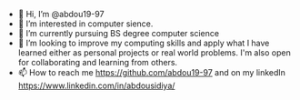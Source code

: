 - 👋 Hi, I’m @abdou19-97
- 👀 I’m interested in computer sience.
- 🌱 I’m currently pursuing BS degree computer science 
- 💞️ I’m looking to improve my computing skills and apply what I have learned either as personal projects or real world problems. I'm also open for collaborating and learning from others. 
- 📫 How to reach me https://github.com/abdou19-97 and on my linkedIn https://www.linkedin.com/in/abdousidiya/

